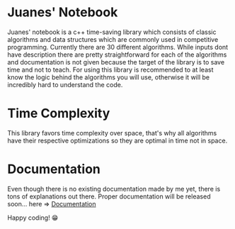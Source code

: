 # Juanes' Notebook
Juanes' notebook is a c++ time-saving library which consists of classic algorithms and data structures which are commonly used in competitive programming.
Currently there are 30 different algorithms. While inputs dont have description there are pretty straightforward for each of the algorithms and documentation is not given because the target of the library is to save time and not to teach. For using this library is recommended to at least know the logic behind the algorithms you will use, otherwise it will be incredibly hard to understand the code.

# Time Complexity
This library favors time complexity over space, that's why all algorithms have their respective optimizations so they are optimal in time not in space. 

# Documentation
Even though there is no existing documentation made by me yet, there is tons of explanations out there. 
Proper documentation will be released soon... here => [Documentation](https://github.com/Juanes2424/juanes_notebook) 


Happy coding! 😁
